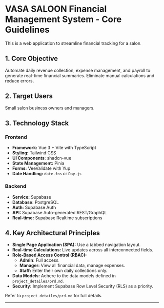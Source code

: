 # VASA SALOON Financial Management System - Core Guidelines

This is a web application to streamline financial tracking for a salon.

## 1. Core Objective
Automate daily revenue collection, expense management, and payroll to generate real-time financial summaries. Eliminate manual calculations and reduce errors.

## 2. Target Users
Small salon business owners and managers.

## 3. Technology Stack

### Frontend
- **Framework:** Vue 3 + Vite with TypeScript
- **Styling:** Tailwind CSS
- **UI Components:** shadcn-vue
- **State Management:** Pinia
- **Forms:** VeeValidate with Yup
- **Date Handling:** `date-fns` or `Day.js`

### Backend
- **Service:** Supabase
- **Database:** PostgreSQL
- **Auth:** Supabase Auth
- **API:** Supabase Auto-generated REST/GraphQL
- **Real-time:** Supabase Realtime subscriptions

## 4. Key Architectural Principles
- **Single Page Application (SPA):** Use a tabbed navigation layout.
- **Real-time Calculations:** Live updates across all interconnected fields.
- **Role-Based Access Control (RBAC):**
  - **Admin:** Full access.
  - **Manager:** View all financial data, manage expenses.
  - **Staff:** Enter their own daily collections only.
- **Data Models:** Adhere to the data models defined in `project_detailes/prd.md`.
- **Security:** Implement Supabase Row Level Security (RLS) as a priority.

Refer to `project_detailes/prd.md` for full details.

---
